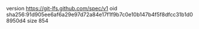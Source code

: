 version https://git-lfs.github.com/spec/v1
oid sha256:91d905ee6af6a29e97d72a84e17f1f9b7c0e10b147b4f5f8dfcc31b1d08950d4
size 854
